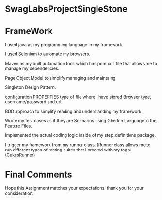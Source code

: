 # SwagLabsProjectSingleStone

# FrameWork

I used java as my programming language in my framework.

I used Selenium to automate my browsers.

Maven as my built automation tool. which has pom.xml file that allows me to manage my dependencies.

Page Object Model to simplify managing and maintaing.

Singleton Design Pattern.

configuration.PROPERTIES type of file where i have stored Browser type, username/password and url.

BDD approach to simplify reading and understanding my framework.

Wrote my test cases as if they are Scenarios using Gherkin Language in the Feature Files.

Implemented the actual coding logic inside of my step_definitions package.

I trigger my framework from my runner class.
(Runner class allows me to run different types of testing suites that I created with my tags) (CukesRunner)

# Final Comments

Hope this Assignment matches your expectations. 
thank you for your consideration.








